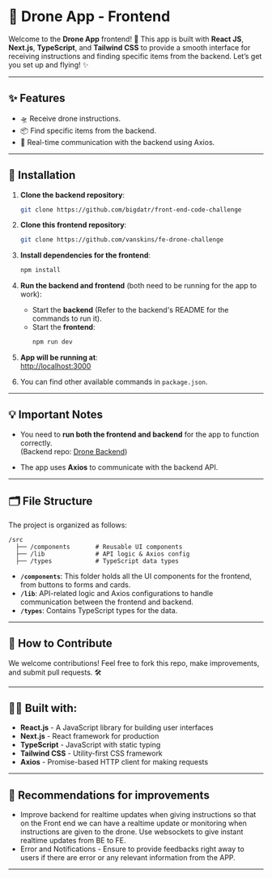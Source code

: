 # 🚁 Drone App - Frontend

Welcome to the **Drone App** frontend! 🚀 This app is built with **React JS**, **Next.js**, **TypeScript**, and **Tailwind CSS** to provide a smooth interface for receiving instructions and finding specific items from the backend. Let’s get you set up and flying! ✨

---

## ✨ Features

- 🛸 Receive drone instructions.
- 📦 Find specific items from the backend.
- 🔄 Real-time communication with the backend using Axios.

---

## 🚀 Installation

1. **Clone the backend repository**:

   ```bash
   git clone https://github.com/bigdatr/front-end-code-challenge
   ```

2. **Clone this frontend repository**:

   ```bash
   git clone https://github.com/vanskins/fe-drone-challenge
   ```

3. **Install dependencies for the frontend**:

   ```bash
   npm install
   ```

4. **Run the backend and frontend** (both need to be running for the app to work):

   - Start the **backend** (Refer to the backend's README for the commands to run it).
   - Start the **frontend**:
     ```bash
     npm run dev
     ```

5. **App will be running at**:  
   [http://localhost:3000](http://localhost:3000)

6. You can find other available commands in `package.json`.

---

## 💡 Important Notes

- You need to **run both the frontend and backend** for the app to function correctly.  
  (Backend repo: [Drone Backend](https://github.com/bigdatr/front-end-code-challenge))

- The app uses **Axios** to communicate with the backend API.

---

## 🗂️ File Structure

The project is organized as follows:

```
/src
  ├── /components       # Reusable UI components
  ├── /lib              # API logic & Axios config
  ├── /types            # TypeScript data types
```

- **`/components`**: This folder holds all the UI components for the frontend, from buttons to forms and cards.
- **`/lib`**: API-related logic and Axios configurations to handle communication between the frontend and backend.
- **`/types`**: Contains TypeScript types for the data.

---

## 💬 How to Contribute

We welcome contributions! Feel free to fork this repo, make improvements, and submit pull requests. 🛠️

---

## 🦸‍♂️ Built with:

- **React.js** - A JavaScript library for building user interfaces
- **Next.js** - React framework for production
- **TypeScript** - JavaScript with static typing
- **Tailwind CSS** - Utility-first CSS framework
- **Axios** - Promise-based HTTP client for making requests

---

## 🙏 Recommendations for improvements

- Improve backend for realtime updates when giving instructions so that on the Front end we can have a realtime update or monitoring when instructions are given to the drone. Use websockets to give instant realtime updates from BE to FE.
- Error and Notifications - Ensure to provide feedbacks right away to users if there are error or any relevant information from the APP.

---
